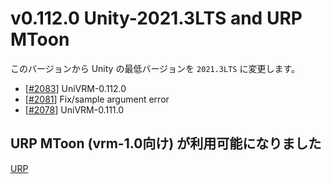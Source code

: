 # v0.112.0 Unity-2021.3LTS and URP MToon

このバージョンから Unity の最低バージョンを `2021.3LTS` に変更します。

* [[\#2083](https://github.com/matonnet/UniVRM/pull/2083)] UniVRM-0.112.0
* [[\#2081](https://github.com/matonnet/UniVRM/pull/2081)] Fix/sample argument error
* [[\#2078](https://github.com/matonnet/UniVRM/pull/2078)] UniVRM-0.111.0

## URP MToon (vrm-1.0向け) が利用可能になりました

[URP](/api/0_112_urp)

